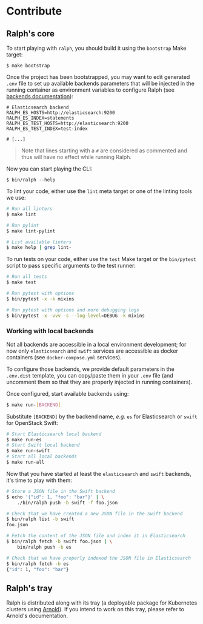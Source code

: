 # Contribute

## Ralph's core

To start playing with `ralph`, you should build it using the `bootstrap` Make target:

```
$ make bootstrap
```

Once the project has been bootstrapped, you may want to edit generated `.env`
file to set up available backends parameters that will be injected in the
running container as environment variables to configure Ralph (see [backends
documentation](./backends.md)):

```dotenv
# Elasticsearch backend
RALPH_ES_HOSTS=http://elasticsearch:9200
RALPH_ES_INDEX=statements
RALPH_ES_TEST_HOSTS=http://elasticsearch:9200
RALPH_ES_TEST_INDEX=test-index

# [...]
```

> Note that lines starting with a `#` are considered as commented and thus will
> have no effect while running Ralph.

Now you can start playing the CLI:

```
$ bin/ralph --help
```

To lint your code, either use the `lint` meta target or one of the linting tools we use:

```bash
# Run all linters
$ make lint

# Run pylint
$ make lint-pylint

# List available linters
$ make help | grep lint-
```

To run tests on your code, either use the `test` Make target or the
`bin/pytest` script to pass specific arguments to the test runner:

```bash
# Run all tests
$ make test

# Run pytest with options
$ bin/pytest -x -k mixins

# Run pytest with options and more debugging logs
$ bin/pytest -x -vvv -s --log-level=DEBUG -k mixins
```

### Working with local backends

Not all backends are accessible in a local environment development; for now
only `elasticsearch` and `swift` services are accessible as docker containers
(see `docker-compose.yml` services).

To configure those backends, we provide default parameters in the `.env.dist`
template, you can copy/paste them in your `.env` file (and uncomment them so
that they are properly injected in running containers).

Once configured, start available backends using:

```bash
$ make run-[BACKEND]
```

Substitute `[BACKEND]` by the backend name, _e.g._ `es` for Elasticsearch or
`swift` for OpenStack Swift:

```bash
# Start Elasticsearch local backend
$ make run-es
# Start Swift local backend
$ make run-swift
# Start all local backends
$ make run-all
```

Now that you have started at least the `elasticsearch` and `swift` backends,
it's time to play with them:

```bash
# Store a JSON file in the Swift backend
$ echo '{"id": 1, "foo": "bar"}' | \
    ./bin/ralph push -b swift -f foo.json

# Check that we have created a new JSON file in the Swift backend
$ bin/ralph list -b swift
foo.json

# Fetch the content of the JSON file and index it in Elasticsearch
$ bin/ralph fetch -b swift foo.json | \
    bin/ralph push -b es

# Check that we have properly indexed the JSON file in Elasticsearch
$ bin/ralph fetch -b es
{"id": 1, "foo": "bar"}
```

## Ralph's tray

Ralph is distributed along with its tray (a deployable package for Kubernetes
clusters using [Arnold](https://github.com/openfun/arnold)). If you intend to
work on this tray, please refer to Arnold's documentation.
